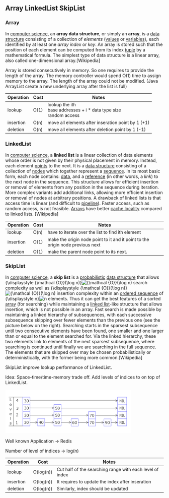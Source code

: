 ## Array LinkedList SkipList

### Array

In [computer science](https://en.wikipedia.org/wiki/Computer_science), an **array data structure**, or simply an **array**, is a [data structure](https://en.wikipedia.org/wiki/Data_structure) consisting of a collection of *elements* ([values](https://en.wikipedia.org/wiki/Value_(computer_science)) or [variables](https://en.wikipedia.org/wiki/Variable_(programming))), each identified by at least one *array index* or *key*. An array is stored such that the position of each element can be computed from its index [tuple](https://en.wikipedia.org/wiki/Tuple) by a mathematical formula. The simplest type of data structure is a linear array, also called one-dimensional array.[Wikipedia]

Array is stored consecutively in memory. So one requires to provide the length of the array. The memory controller would spend O(1) time to assign memory to the array. The length of the array could not be modified. (Java ArrayList create a new underlying array after the list is full)

| Operation | Cost | Notes                                                        |
| --------- | ---- | ------------------------------------------------------------ |
| lookup    | O(1) | lookup the ith <br />base addresses + i * data type size<br />random access |
| insertion | O(n) | move all elements after inseration point by 1 (+1)           |
| deletion  | O(n) | move all elements after deletion point by 1 (-1)             |



### LinkedList

In [computer science](https://en.wikipedia.org/wiki/Computer_science), a **linked list** is a linear collection of data elements whose order is not given by their physical placement in memory. Instead, each element [points](https://en.wikipedia.org/wiki/Pointer_(computer_programming)) to the next. It is a [data structure](https://en.wikipedia.org/wiki/Data_structure) consisting of a collection of [nodes](https://en.wikipedia.org/wiki/Node_(computer_science)) which together represent a [sequence](https://en.wikipedia.org/wiki/Sequence). In its most basic form, each node contains: [data](https://en.wikipedia.org/wiki/Data_(computing)), and a [reference](https://en.wikipedia.org/wiki/Reference_(computer_science)) (in other words, a *link*) to the next node in the sequence. This structure allows for efficient insertion or removal of elements from any position in the sequence during iteration. More complex variants add additional links, allowing more efficient insertion or removal of nodes at arbitrary positions. A drawback of linked lists is that access time is linear (and difficult to [pipeline](https://en.wikipedia.org/wiki/Instruction_pipelining)). Faster access, such as random access, is not feasible. [Arrays](https://en.wikipedia.org/wiki/Array_data_structure) have better [cache locality](https://en.wikipedia.org/wiki/Locality_of_reference) compared to linked lists. [Wikipedia]



| Operation | Cost | Notes                                                        |
| --------- | ---- | ------------------------------------------------------------ |
| lookup    | O(n) | have to iterate over the list to find ith element            |
| insertion | O(1) | make the origin node point to it and it point to the origin node previous next |
| deletion  | O(1) | make the parent node point to its next.                      |

### SkipList

In [computer science](https://en.wikipedia.org/wiki/Computer_science), a **skip list** is a [probabilistic](https://en.wikipedia.org/wiki/Randomized_algorithm) [data structure](https://en.wikipedia.org/wiki/Data_structure) that allows {\displaystyle {\mathcal {O}}(\log n)}![{\mathcal {O}}(\log n)](https://wikimedia.org/api/rest_v1/media/math/render/svg/74a9dfea91c47d1c6563e89bbcd891771b91acfa) search complexity as well as {\displaystyle {\mathcal {O}}(\log n)}![{\mathcal {O}}(\log n)](https://wikimedia.org/api/rest_v1/media/math/render/svg/74a9dfea91c47d1c6563e89bbcd891771b91acfa) insertion complexity within an [ordered sequence](https://en.wikipedia.org/wiki/Ordered_sequence) of {\displaystyle n}![n](https://wikimedia.org/api/rest_v1/media/math/render/svg/a601995d55609f2d9f5e233e36fbe9ea26011b3b) elements. Thus it can get the best features of a sorted [array](https://en.wikipedia.org/wiki/Array_data_structure) (for searching) while maintaining a [linked list](https://en.wikipedia.org/wiki/Linked_list)-like structure that allows insertion, which is not possible in an array. Fast search is made possible by maintaining a linked hierarchy of subsequences, with each successive subsequence skipping over fewer elements than the previous one (see the picture below on the right). Searching starts in the sparsest subsequence until two consecutive elements have been found, one smaller and one larger than or equal to the element searched for. Via the linked hierarchy, these two elements link to elements of the next sparsest subsequence, where searching is continued until finally we are searching in the full sequence. The elements that are skipped over may be chosen probabilistically or deterministically, with the former being more common.[Wikipedia]

SkipList improve lookup performance of LinkedList. 

Idea: Space-time/time-memory trade off. Add levels of indices to on top of LinkedList.

![Skip List](.\image\Skip_list.gif)

Well known Application -> Redis

Number of level of indices -> log(n)

| Operation | Cost      | Notes                                                    |
| --------- | --------- | -------------------------------------------------------- |
| lookup    | O(log(n)) | Cut half of the searching range with each level of index |
| insertion | O(log(n)) | It requires to update the index after inseration         |
| deletion  | O(log(n)) | Similarly, index should be updated                       |

